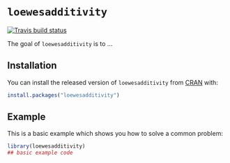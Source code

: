 
# `loewesadditivity`

<!-- badges: start -->
[![Travis build status](https://travis-ci.org/shannong19/loewesadditivity.svg?branch=master)](https://travis-ci.org/shannong19/loewesadditivity)
<!-- badges: end -->

The goal of `loewesadditivity` is to ...

## Installation

You can install the released version of `loewesadditivity` from [CRAN](https://CRAN.R-project.org) with:

``` r
install.packages("loewesadditivity")
```

## Example

This is a basic example which shows you how to solve a common problem:

``` r
library(loewesadditivity)
## basic example code
```

